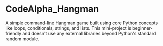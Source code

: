 # CodeAlpha_Hangman
A simple command-line Hangman game built using core Python concepts like loops, conditionals, strings, and lists. This mini-project is beginner-friendly and doesn't use any external libraries beyond Python's standard random module.
